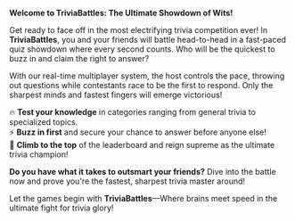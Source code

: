 **Welcome to TriviaBattles: The Ultimate Showdown of Wits!**

Get ready to face off in the most electrifying trivia competition ever! In **TriviaBattles**, you and your friends will battle head-to-head in a fast-paced quiz showdown where every second counts. Who will be the quickest to buzz in and claim the right to answer? 

With our real-time multiplayer system, the host controls the pace, throwing out questions while contestants race to be the first to respond. Only the sharpest minds and fastest fingers will emerge victorious!

🔥 **Test your knowledge** in categories ranging from general trivia to specialized topics.  
⚡ **Buzz in first** and secure your chance to answer before anyone else!  
👑 **Climb to the top** of the leaderboard and reign supreme as the ultimate trivia champion!  

**Do you have what it takes to outsmart your friends?** Dive into the battle now and prove you're the fastest, sharpest trivia master around!

Let the games begin with **TriviaBattles**—Where brains meet speed in the ultimate fight for trivia glory!
